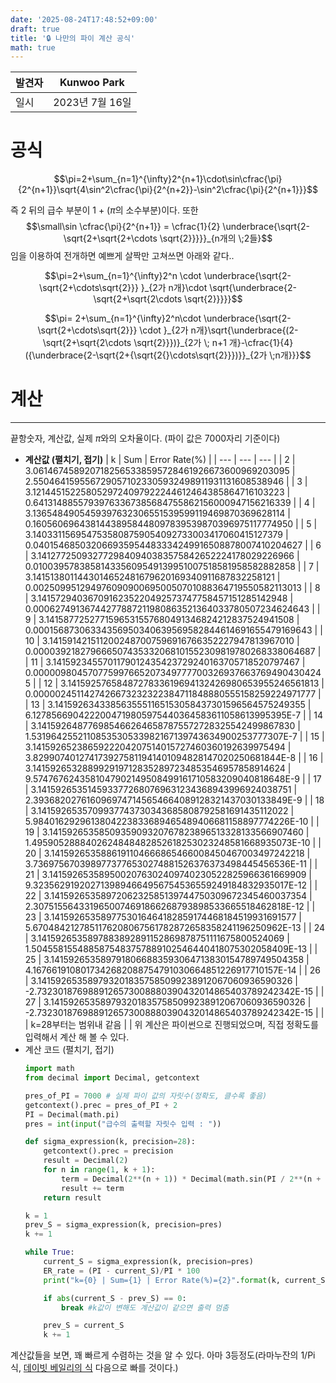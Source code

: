 ```yaml
---
date: '2025-08-24T17:48:52+09:00'
draft: true
title: '🔒 나만의 파이 계산 공식'
math: true
---
```


| 발견자 | Kunwoo Park  |
| --- | ------------ |
| 일시  | 2023년 7월 16일 |

# 공식
$$\pi=2+\sum_{n=1}^{\infty}2^{n+1}\cdot\sin\cfrac{\pi}{2^{n+1}}\sqrt{4\sin^2\cfrac{\pi}{2^{n+2}}-\sin^2\cfrac{\pi}{2^{n+1}}}$$

즉 2 뒤의 급수 부분이 1 + ($\pi$의 소수부분)이다. 또한
$$\small\sin \cfrac{\pi}{2^{n+1}} = \cfrac{1}{2} \underbrace{\sqrt{2- \sqrt{2+\sqrt{2+\cdots \sqrt{2}}}}}_{n개의 \;2들}$$
임을 이용하여 전개하면 예쁘게 살짝만 고쳐쓰면 아래와 같다..

$$\pi=2+\sum_{n=1}^{\infty}2^n \cdot \underbrace{\sqrt{2-\sqrt{2+\cdots\sqrt{2}}} }_{2가 n개}\cdot \sqrt{\underbrace{2-\sqrt{2+\sqrt{2\cdots \sqrt{2}}}}}$$

$$\pi= 2+\sum_{n=1}^{\infty}2^n\cdot \underbrace{\sqrt{2-\sqrt{2+\cdots\sqrt{2}}} \cdot }_{2가 n개}\sqrt{\underbrace{(2-\sqrt{2+\sqrt{2\cdots \sqrt{2}}})}_{2가 \; n+1  개}-\cfrac{1}{4}({\underbrace{2-\sqrt{2+{\sqrt{2{}\cdots\sqrt{2}}})}}_{2가 \;n개}}}$$
# 계산
---
끝항숫자, 계산값, 실제 $\pi$와의 오차율이다. (파이 값은 7000자리 기준이다)
- **계산값 (펼치기, 접기)**
    | k | Sum | Error Rate(%) |
    | --- | --- | --- |
    | 2 | 3.0614674589207182565338595728461926673600969203095 | 2.5504641595567290571023305932498911931131608538946 |
    | 3 | 3.1214451522580529724097922244612464385864716103223 | 0.64131488557939763367385684755862156000947156216339 |
    | 4 | 3.1365484905459397632306551539599119469870369628114 | 0.16056069643814438958448097839539870396975117774950 |
    | 5 | 3.1403311569547535808759054092733003417060415127379 | 0.040154685032066935954483334249916508878007410204627 |
    | 6 | 3.1412772509327729840940383575842652224178029226966 | 0.010039578385814335609549139951007518581958582882858 |
    | 7 | 3.1415138011443014652481679620169340911687832258121 | 0.0025099512949760909006950050701088364719550582113013 |
    | 8 | 3.1415729403670916235220492573747758457151285142948 | 0.00062749136744277887211980863521364033780507234624643 |
    | 9 | 3.1415877252771596531557680491346824212837524941508 | 0.00015687306334356950340639569582844614691655479169643 |
    | 10 | 3.1415914215112002487007596916766352227947813967010 | 0.000039218279666507435332068101552309819780268338064687 |
    | 11 | 3.1415923455701179012435423729240163705718520797467 | 0.0000098045707759976652073497777003269376637694904304245 |
    | 12 | 3.1415925765848727833619694132426980653955246561813 | 0.0000024511427426673232322384711848880555158259224971777 |
    | 13 | 3.1415926343385635551165153058437301596564575249355 | 6.1278566904222004719805975440364583611058613995395E-7 |
    | 14 | 3.1415926487769854662646587875572728325542499867830 | 1.5319642552110853530533982167139743634900253777307E-7 |
    | 15 | 3.1415926523865922204207514015727460360192639975494 | 3.8299074012741739275811941401094828147020250681844E-8 |
    | 16 | 3.1415926532889929197128352897234853546957858914624 | 9.5747676243581047902149508499161710583209040818648E-9 |
    | 17 | 3.1415926535145933772680769631234368943996924038751 | 2.3936820276160969747145654664089128321437030133849E-9 |
    | 18 | 3.1415926535709937743730343685808792581691435112022 | 5.9840162929613804223833689465489406681158897774226E-10 |
    | 19 | 3.1415926535850935909320767823896513328133566907460 | 1.4959052888402624848482852618253023248581668935073E-10 |
    | 20 | 3.1415926535886191104666865466008450467003497242218 | 3.7369756703989773776530274881526376373498445456536E-11 |
    | 21 | 3.1415926535895002076302409740230522825966361669909 | 9.3235629192027139894664956754536559249184832935017E-12 |
    | 22 | 3.1415926535897206232585139744750309672345460037354 | 2.3075155643319650074691866268793898533665518462818E-12 |
    | 23 | 3.1415926535897753016464182859174468184519931691577 | 5.6704842127851176208067561782872658358241196250962E-13 |
    | 24 | 3.1415926535897883892891152869878751111675800524069 | 1.5045581554885875483757889102546440418075302058409E-13 |
    | 25 | 3.1415926535897918066883593064713830154789749504358 | 4.1676619108017342682088754791030664851226917710157E-14 |
    | 26 | 3.1415926535897932018357585099238912067060936590326 | -2.7323018769889126573008880390432014865403789242342E-15 |
    | 27 | 3.1415926535897932018357585099238912067060936590326 | -2.7323018769889126573008880390432014865403789242342E-15 |
    |  | k=28부터는 범위내 같음 |  |
위 계산은 파이썬으로 진행되었으며, 직접 정확도를 입력해서 계산 해 볼 수 있다.
- 계산 코드 (펼치기, 접기)
    ```python
    import math
    from decimal import Decimal, getcontext
    
    pres_of_PI = 7000 # 실제 파이 값의 자릿수(정확도, 클수록 좋음)
    getcontext().prec = pres_of_PI + 2
    PI = Decimal(math.pi)
    pres = int(input("급수의 출력할 자릿수 입력 : "))
    
    def sigma_expression(k, precision=28):
        getcontext().prec = precision
        result = Decimal(2)
        for n in range(1, k + 1):
            term = Decimal(2**(n + 1)) * Decimal(math.sin(PI / 2**(n + 1))) * Decimal(math.sqrt(4 * math.sin(PI / 2**(n + 2))**2 - math.sin(PI / 2**(n + 1))**2))
            result += term
        return result
    
    k = 1
    prev_S = sigma_expression(k, precision=pres)
    k += 1
    
    while True:
        current_S = sigma_expression(k, precision=pres)
        ER_rate = (PI - current_S)/PI * 100 
        print("k={0} | Sum={1} | Error Rate(%)={2}".format(k, current_S, ER_rate))
    
        if abs(current_S - prev_S) == 0:
            break #k값이 변해도 계산값이 같으면 출력 멈춤
    
        prev_S = current_S
        k += 1
    ```
계산값들을 보면, 꽤 빠르게 수렴하는 것을 알 수 있다. 아마 3등정도(라마누잔의 1/Pi 식, [데이빗 베일리의 식](https://ko.wikipedia.org/wiki/%EC%9B%90%EC%A3%BC%EC%9C%A8) 다음으로 빠를 것이다.)